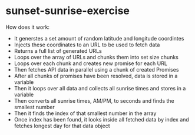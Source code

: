 # sunset-sunrise-exercise

How does it work:
- It generstes a set amount of random latitude and longitude coordintes
- Injects these coordinates to an URL to be used to fetch data
- Returns a full list of generated URLs
- Loops over the array of URLs and chunks them into set size chunks
- Loops over each chunk and creates new promise for each URL
- Then fetches API data in parallel using a chunk of created Promises
- After all chunks of promises have been resolved, data is stored in a variable
- Then it loops over all data and collects all sunrise times and stores in a variable
- Then converts all sunrise times, AM/PM, to seconds and finds the smallest number
- Then it finds the index of that smallest number in the array
- Once index has been found, it looks inside all fetched data by index and fetches longest day for that data object